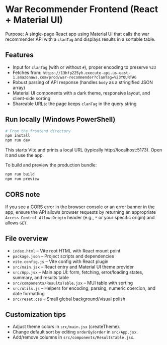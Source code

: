 # War Recommender Frontend (React + Material UI)

Purpose: A single-page React app using Material UI that calls the war recommender API with a `clanTag` and displays results in a sortable table.

## Features
- Input for `clanTag` (with or without `#`), proper encoding to preserve `%23`
- Fetches from:
  `https://13hfp225yh.execute-api.us-east-1.amazonaws.com/prod/war-recommender?clanTag=%23YOURTAG`
- Robust parsing of API response (handles `body` as a stringified JSON array)
- Material UI components with a dark theme, responsive layout, and client-side sorting
- Shareable URLs: the page keeps `clanTag` in the query string

## Run locally (Windows PowerShell)

```powershell
# From the frontend directory
npm install
npm run dev
```

This starts Vite and prints a local URL (typically http://localhost:5173). Open it and use the app.

To build and preview the production bundle:

```powershell
npm run build
npm run preview
```

## CORS note
If you see a CORS error in the browser console or an error banner in the app, ensure the API allows browser requests by returning an appropriate `Access-Control-Allow-Origin` header (e.g., `*` or your specific origin) and allows `GET`.

## File overview
- `index.html` – Vite root HTML with React mount point
- `package.json` – Project scripts and dependencies
- `vite.config.js` – Vite config with React plugin
- `src/main.jsx` – React entry and Material UI theme provider
- `src/App.jsx` – Main app UI: form, fetching, error/loading states, summary, and results table
- `src/components/ResultsTable.jsx` – MUI table with sorting
- `src/utils.js` – Helpers for encoding, parsing, numeric coercion, and date formatting
- `src/reset.css` – Small global background/visual polish

## Customization tips
- Adjust theme colors in `src/main.jsx` (createTheme).
- Change default sort by editing `orderBy`/`order` in `src/App.jsx`.
- Add/remove columns in `src/components/ResultsTable.jsx`.

